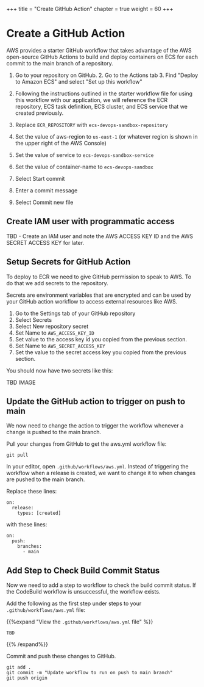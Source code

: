 +++
title = "Create GitHub Action"
chapter = true
weight = 60
+++

# Create a GitHub Action

AWS provides a starter GitHub workflow that takes advantage of the AWS open-source GitHub Actions to build and deploy containers on ECS for each commit to the main branch of a repository.

1. Go to your repository on GitHub.
2. Go to the Actions tab
3. Find "Deploy to Amazon ECS" and select "Set up this workflow"
4. Following the instructions outlined in the starter workflow file for using this workflow with our application, we will reference the ECR repository, ECS task definition, ECS cluster, and ECS service that we created previously.
  1. Replace `ECR_REPOSITORY` with  `ecs-devops-sandbox-repository`
  2. Set the value of aws-region to `us-east-1` (or whatever region is shown in the upper right of the AWS Console)
  3. Set the value of service to `ecs-devops-sandbox-service`
  4. Set the value of container-name to `ecs-devops-sandbox`

  5. Select Start commit
  6. Enter a commit message
  7. Select Commit new file

## Create IAM user with programmatic access

TBD - Create an IAM user and note the AWS ACCESS KEY ID and the AWS SECRET ACCESS KEY for later.

## Setup Secrets for GitHub Action

To deploy to ECR we need to give GitHub permission to speak to AWS. To do that we add secrets to the repository.

Secrets are environment variables that are encrypted and can be used by your GitHub action workflow to access external resources like AWS.

1. Go to the Settings tab of your GitHub repository
2. Select Secrets
3. Select New repository secret
4. Set Name to `AWS_ACCESS_KEY_ID`
5. Set value to the access key id you copied from the previous section.
6. Set Name to `AWS_SECRET_ACCESS_KEY`
7. Set the value to the secret access key you copied from the previous section.

You should now have two secrets like this:

TBD IMAGE

## Update the GitHub action to trigger on push to main

We now need to change the action to trigger the workflow whenever a change is pushed to the main branch.

Pull your changes from GitHub to get the aws.yml workflow file:

```
git pull
```

In your editor, open `.github/workflows/aws.yml`. Instead of triggering the workflow when a release is created, we want to change it to when changes are pushed to the main branch.

Replace these lines:

```
on:
  release:
    types: [created]
```

with these lines:

```
on:
  push:
    branches:
      - main
```

## Add Step to Check Build Commit Status

Now we need to add a step to workflow to check the build commit status. If the CodeBuild workflow is unsuccessful, the workflow exists.

Add the following as the first step under steps to your `.github/workflows/aws.yml` file:

{{%expand "View the `.github/workflows/aws.yml` file" %}}

```
TBD
```

{{% /expand%}}

Commit and push these changes to GitHub.

```
git add .
git commit -m "Update workflow to run on push to main branch"
git push origin
```